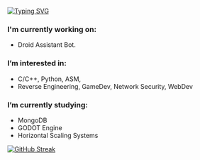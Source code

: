 [![Typing SVG](https://readme-typing-svg.herokuapp.com?color=00F70A&multiline=true&lines=Hi%2C+I'm+Shelby+Tucker+...;Here+is+some+basic+information%3A)](https://git.io/typing-svg)

### I'm currently working on:
 - Droid Assistant Bot.

### I’m interested in:
 - C/C++, Python, ASM, 
 - Reverse Engineering, GameDev, Network Security, WebDev

### I’m currently studying:
 - MongoDB
 - GODOT Engine
 - Horizontal Scaling Systems


[![GitHub Streak](http://github-readme-streak-stats.herokuapp.com?user=smtucker&theme=black-ice&date_format=M%20j%5B%2C%20Y%5D)](https://git.io/streak-stats)

<!---
smtucker/smtucker is a ✨ special ✨ repository because its `README.md` (this file) appears on your GitHub profile.
You can click the Preview link to take a look at your changes.
--->
